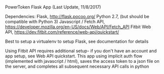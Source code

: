 PowerToken Flask App (Last Update, 11/8/2017)

Dependencies:
Flask, http://flask.pocoo.org/
Python 2.7, (but should be compatible with Python 3)
Javascript / Fetch API, https://developer.mozilla.org/en-US/docs/Web/API/Fetch_API
Fitbit Web API, https://dev.fitbit.com/reference/web-api/quickstart/

Best to setup a virtualenv to setup Flask, see documentation for details

Using Fitbit API requires additional setup- if you don't have an account 
and app setup, see Web API quickstart. This app using implicit auth flow (implemented with javascript / html), saves the access token to a json file on the server, and completes all subsequent necessary API calls in python


